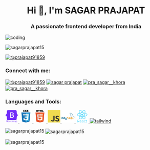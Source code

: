 <h1 align="center">Hi 👋, I'm SAGAR PRAJAPAT</h1>
<h3 align="center">A passionate frontend developer from India</h3>

<img aligh="right" alt="coding" width="400" src="https://user-images.githubusercontent.com/55389276/140866485-8fb1c876-9a8f-4d6a-98dc-08c4981eaf70.gif" >

<p align="left"> <img src="https://komarev.com/ghpvc/?username=sagarprajapat15&label=Profile%20views&color=0e75b6&style=flat" alt="sagarprajapat15" /> </p>

<p align="left"> <a href="https://twitter.com/@prajapat91859" target="blank"><img src="https://img.shields.io/twitter/follow/@prajapat91859?logo=twitter&style=for-the-badge" alt="@prajapat91859" /></a> </p>

<h3 align="left">Connect with me:</h3>
<p align="left">
<a href="https://twitter.com/@prajapat91859" target="blank"><img align="center" src="https://raw.githubusercontent.com/rahuldkjain/github-profile-readme-generator/master/src/images/icons/Social/twitter.svg" alt="@prajapat91859" height="30" width="40" /></a>
<a href="https://linkedin.com/in/sagar prajapat" target="blank"><img align="center" src="https://raw.githubusercontent.com/rahuldkjain/github-profile-readme-generator/master/src/images/icons/Social/linked-in-alt.svg" alt="sagar prajapat" height="30" width="40" /></a>
<a href="https://fb.com/pra_sagar__khora" target="blank"><img align="center" src="https://raw.githubusercontent.com/rahuldkjain/github-profile-readme-generator/master/src/images/icons/Social/facebook.svg" alt="pra_sagar__khora" height="30" width="40" /></a>
<a href="https://instagram.com/pra_sagar__khora" target="blank"><img align="center" src="https://raw.githubusercontent.com/rahuldkjain/github-profile-readme-generator/master/src/images/icons/Social/instagram.svg" alt="pra_sagar__khora" height="30" width="40" /></a>
</p>

<h3 align="left">Languages and Tools:</h3>
<p align="left"> <a href="https://getbootstrap.com" target="_blank" rel="noreferrer"> <img src="https://raw.githubusercontent.com/devicons/devicon/master/icons/bootstrap/bootstrap-plain-wordmark.svg" alt="bootstrap" width="40" height="40"/> </a> <a href="https://www.w3schools.com/css/" target="_blank" rel="noreferrer"> <img src="https://raw.githubusercontent.com/devicons/devicon/master/icons/css3/css3-original-wordmark.svg" alt="css3" width="40" height="40"/> </a> <a href="https://www.w3.org/html/" target="_blank" rel="noreferrer"> <img src="https://raw.githubusercontent.com/devicons/devicon/master/icons/html5/html5-original-wordmark.svg" alt="html5" width="40" height="40"/> </a> <a href="https://developer.mozilla.org/en-US/docs/Web/JavaScript" target="_blank" rel="noreferrer"> <img src="https://raw.githubusercontent.com/devicons/devicon/master/icons/javascript/javascript-original.svg" alt="javascript" width="40" height="40"/> </a> <a href="https://www.mysql.com/" target="_blank" rel="noreferrer"> <img src="https://raw.githubusercontent.com/devicons/devicon/master/icons/mysql/mysql-original-wordmark.svg" alt="mysql" width="40" height="40"/> </a> <a href="https://reactjs.org/" target="_blank" rel="noreferrer"> <img src="https://raw.githubusercontent.com/devicons/devicon/master/icons/react/react-original-wordmark.svg" alt="react" width="40" height="40"/> </a> <a href="https://tailwindcss.com/" target="_blank" rel="noreferrer"> <img src="https://www.vectorlogo.zone/logos/tailwindcss/tailwindcss-icon.svg" alt="tailwind" width="40" height="40"/> </a> </p>

<p><img align="left" src="https://github-readme-stats.vercel.app/api/top-langs?username=sagarprajapat15&show_icons=true&locale=en&layout=compact" alt="sagarprajapat15" /></p>

<p>&nbsp;<img align="center" src="https://github-readme-stats.vercel.app/api?username=sagarprajapat15&show_icons=true&locale=en" alt="sagarprajapat15" /></p>

<p><img align="center" src="https://github-readme-streak-stats.herokuapp.com/?user=sagarprajapat15&" alt="sagarprajapat15" /></p>

